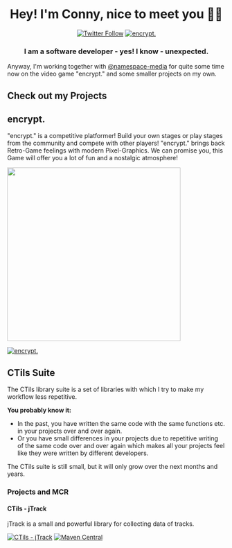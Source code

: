 <h1 align="center">Hey! I'm Conny, nice to meet you 👋🏼</h1>

<div align="center"><a href="https://twitter.com/ConnysCode"><img alt="Twitter Follow" src="https://img.shields.io/twitter/follow/ConnysCode?color=%231DA1F2&logo=twitter&style=for-the-badge"></a> <a href="https://encrypt.namespace.media/"><img alt="encrypt." src="https://img.shields.io/website?color=%232a475e&label=%22encrypt.%22%20on%20Steam&logo=steam&style=for-the-badge&up_message=%3E%20here%20%3C&url=https%3A%2F%2Fencrypt.namespace.media%2F"></a></div>

<h3 align="center">I am a software developer - yes! I know - <b>unexpected</b>.</h3>
<div>Anyway, I'm working together with <a href="https://github.com/namespace-media">@namespace-media</a> for quite some time now on the video game "encrypt." and some smaller projects on my own.</div>

## Check out my Projects
## encrypt.
"encrypt." is a competitive platformer! Build your own stages or play stages from the community and compete with other players! "encrypt." brings back Retro-Game feelings with modern Pixel-Graphics. We can promise you, this Game will offer you a lot of fun and a nostalgic atmosphere!

<img src="https://namespace.media/img/images/2020/12/05/iamspeed.png" width="400">

<a href="https://encrypt.namespace.media/"><img alt="encrypt." src="https://img.shields.io/website?color=%232a475e&label=check%20it%20out&logo=steam&style=for-the-badge&up_message=encrypt%20on%20steam&url=https%3A%2F%2Fencrypt.namespace.media%2F"></a>

## CTils Suite
The CTils library suite is a set of libraries with which I try to make my workflow less repetitive.

<b>You probably know it:</b>
- In the past, you have written the same code with the same functions etc. in your projects over and over again.
- Or you have small differences in your projects due to repetitive writing of the same code over and over again which makes all your projects feel like they were written by different developers.

The CTils suite is still small, but it will only grow over the next months and years.
### Projects and MCR
#### CTils - jTrack
jTrack is a small and powerful library for collecting data of tracks.

<a href="https://github.com/ConnysCode/jTrack"><img alt="CTils - jTrack" src="https://img.shields.io/github/repo-size/connyscode/jtrack?label=CTils%20-%20jTrack&logo=github&style=for-the-badge"></a> <a href="https://search.maven.org/search?q=g:com.github.connyscode.ctils"><img alt="Maven Central" src="https://img.shields.io/maven-central/v/com.github.connyscode.ctils/jtrack?style=for-the-badge"></a>
